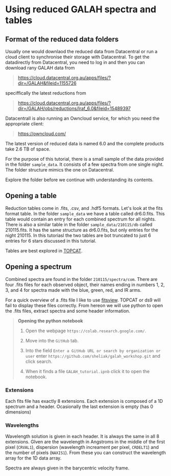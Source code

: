 # Using reduced GALAH spectra and tables

## Format of the reduced data folders

Usually one would downlaod the reduced data from Datacentral or run a cloud client to synchronise their storage with Datacentral. To get the datadirectly  from Datacentral, you need to log in and then you can download rany GALAH data from
> https://cloud.datacentral.org.au/apps/files/?dir=/GALAH&fileid=1155726

speciffically the latest reductions from 
> https://cloud.datacentral.org.au/apps/files/?dir=/GALAH/obs/reductions/Iraf_6.0&fileid=15489397

Datacentrall is also running an Owncloud service, for which you need the appropriate client:
> https://owncloud.com/

The latest version of reduced data is named 6.0 and the complete products take 2.6 TB of space.

For the purpose of this tutorial, there is a small sample of the data provided in the folder ``sample_data``. It consists of a few spectra from one single night. The folder structure mimics the one on Datacentral.

Explore the folder before we continue with understanding its contents.

## Opening a table

Reduction tables come in .fits, .csv, and .hdf5 formats. Let's look at the fits format table. In the folder ``sample_data`` we have a table called dr6.0.fits. This table would contain an entry for each combined spectrum for all nights. There is also a similar table in the folder ``sample_data/210115/db`` called 210115.fits. It has the same structure as dr6.0.fits, but only entries for the night 210115. In this tutoriasl the two tables are bot truncated to just 6 entries for 6 stars discussed in this tutorial.

Tables are best explored in [TOPCAT](http://www.star.bris.ac.uk/~mbt/topcat/).

## Opening a spectrum

Combined spectra are found in the folder ``210115/spectra/com``. There are four .fits files for each observed object, their names ending in numbers 1, 2, 3, and 4 for spectra made with the blue, green, red, and IR arms. 

For a quick overview of a .fits file I like to use [fitsview](https://heasarc.gsfc.nasa.gov/ftools/fv/). TOPCAT or ds9 will fail to display these files correctly. From hereon we will use python to open the .fits files, extract spectra and some header information.

> **Opening the python notebook**
>
> 1. Open the webpage `https://colab.research.google.com/`.
>
> 2. Move into the `GitHub` tab.
>
> 3. Into the field `Enter a GitHub URL or search by organization or user` enter `https://github.com/sheliak/galah_workshop.git` and click search.
>
> 4. When it finds a file `GALAH_tutorial.ipnb` click it to open the notebook.

### Extensions

Each fits file has exactly 8 extensions. Each extension is composed of a 1D spectrum and a header.
Ocasionally the last extension is empty (has 0 dimensions)

### Wavelengths

Wavelength solution is given in each header. It is always the same in all 8 extensions. GIven are the wavelength in Angstroms in the middle of the first pixel (``CRVAL1``), dispersion (wavelength increament per pixel, ``CRDELT1``) and the number of pixels (``NAXIS1``). From these you can construct the wavelength array for the 1D data array.

Spectra are always given in the barycentric velocity frame.


